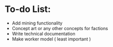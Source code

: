 # To-do List:
  - Add mining functionality
  - Concept art or any other concepts for factions
  - Write technical documentation
  - Make worker model ( least important )
